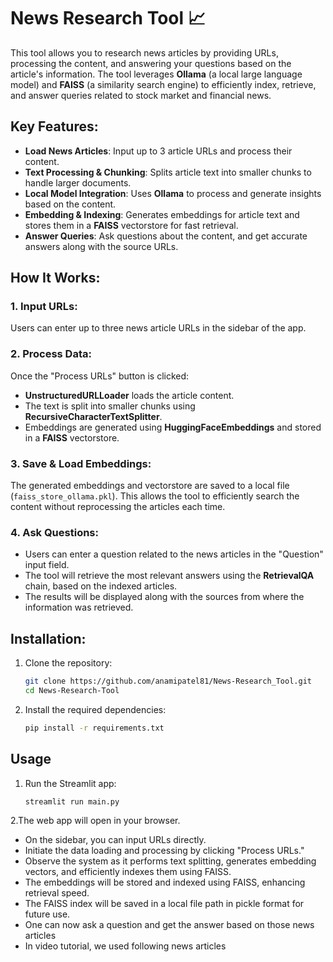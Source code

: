 # News Research Tool 📈

This tool allows you to research news articles by providing URLs, processing the content, and answering your questions based on the article's information. The tool leverages **Ollama** (a local large language model) and **FAISS** (a similarity search engine) to efficiently index, retrieve, and answer queries related to stock market and financial news.

## Key Features:
- **Load News Articles**: Input up to 3 article URLs and process their content.
- **Text Processing & Chunking**: Splits article text into smaller chunks to handle larger documents.
- **Local Model Integration**: Uses **Ollama** to process and generate insights based on the content.
- **Embedding & Indexing**: Generates embeddings for article text and stores them in a **FAISS** vectorstore for fast retrieval.
- **Answer Queries**: Ask questions about the content, and get accurate answers along with the source URLs.

## How It Works:

### 1. Input URLs:
Users can enter up to three news article URLs in the sidebar of the app.

### 2. Process Data:
Once the "Process URLs" button is clicked:
- **UnstructuredURLLoader** loads the article content.
- The text is split into smaller chunks using **RecursiveCharacterTextSplitter**.
- Embeddings are generated using **HuggingFaceEmbeddings** and stored in a **FAISS** vectorstore.

### 3. Save & Load Embeddings:
The generated embeddings and vectorstore are saved to a local file (`faiss_store_ollama.pkl`). This allows the tool to efficiently search the content without reprocessing the articles each time.

### 4. Ask Questions:
- Users can enter a question related to the news articles in the "Question" input field.
- The tool will retrieve the most relevant answers using the **RetrievalQA** chain, based on the indexed articles.
- The results will be displayed along with the sources from where the information was retrieved.

## Installation:

1. Clone the repository:
   ```bash
   git clone https://github.com/anamipatel81/News-Research_Tool.git
   cd News-Research-Tool
2. Install the required dependencies:
   ```bash
   pip install -r requirements.txt

## Usage

1. Run the Streamlit app:
    ```bash
    streamlit run main.py
2.The web app will open in your browser.

- On the sidebar, you can input URLs directly.
- Initiate the data loading and processing by clicking "Process URLs."
- Observe the system as it performs text splitting, generates embedding vectors, and efficiently indexes them using FAISS.
- The embeddings will be stored and indexed using FAISS, enhancing retrieval speed.
- The FAISS index will be saved in a local file path in pickle format for future use.
- One can now ask a question and get the answer based on those news articles
- In video tutorial, we used following news articles
   
